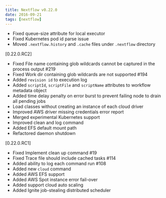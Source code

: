 ```yaml
---
title: Nextflow v0.22.0
date: 2016-09-21
tags: [nextflow]
---
```


- Fixed queue-size attribute for local executor
- Fixed Kubernetes pod id parse issue
- Moved `.nextflow.history` and `.cache` files under `.nextflow` directory

[0.22.0.RC2]
- Fixed File name containing glob wildcards cannot be captured in the process output #219
- Fixed Work dir containing glob wildcards are not supported #194
- Added `revision id` to execution log
- Added `scriptId`, `scriptFile` and `scriptName` attributes to workflow metadata object
- Added time delay penalty on error burst to prevent failing node to drain all pending jobs
- Load classes without creating an instance of each cloud driver
- Improved AWS driver missing credentials error report
- Merged experimental Kubernetes support
- Improved clean and log command
- Added EFS default mount path
- Refactored daemon shutdown

[0.22.0.RC1]
- Fixed Implement clean up command #19
- Fixed Trace file should include cached tasks #114
- Added ability to log each command run #108
- Added new `cloud` command
- Added AWS EFS support
- Added AWS Spot instance error fail-over
- Added support cloud auto scaling
- Added Ignite job-stealing distributed scheduler
